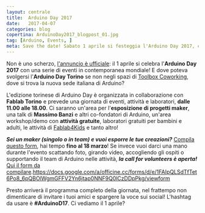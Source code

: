```yaml
---
layout: centrale
title:  Arduino Day 2017
date:   2017-04-07
categories: blog
copertina: ArduinoDay2017_blogpost_01.jpg
tag: [Arduino, Events, ]
meta: Save the date! Sabato 1 aprile si festeggia l'Arduino Day 2017, con un'intera giornata di eventi e attività per tutti gli appassionati arduinici.
---
```

Non è uno scherzo, [l'annuncio è ufficiale](https://blog.arduino.cc/2017/02/27/arduino-day-turin-call-for-projects-and-volunteers/): il 1 aprile si celebra l'**Arduino Day 2017** con una serie di eventi in contemporanea mondiale! E dove poteva svolgersi l'**Arduino Day Torino** se non negli spazi di [Toolbox Coworking](http://www.toolboxoffice.it/), dove si trova la nuova sede italiana di Arduino?

L'edizione torinese di Arduino Day è organizzata in collaborazione con **Fablab Torino** e prevede una giornata di eventi, attività e laboratori, **dalle 11.00 alle 18.00**.
Ci saranno un'area per l'**esposizione di progetti maker**, una talk di **Massimo Banzi** e altri co-fondatori di Arduino, un'area workshop/demo con **attività gratuite**, laboratori gratuiti per bambini e adulti, le attività di [Fablab4Kids](https://www.facebook.com/fablabforkids/) e tanto altro!

***Sei un maker (singolo o in team) e vuoi esporre le tue creazioni?*** [Compila questo form](https://docs.google.com/forms/d/e/1FAIpQLSdTfTet6Po8_6pQBOlWgmGFFV2Yn6jtap0NNF9Q0lCzDDpPkg/viewform), hai tempo **fino al 18 marzo**!
Se invece vuoi darci una mano durante l'evento scattando foto, girando video, accogliendo gli ospiti o supportando il team di Arduino nelle attività, ***la call for volunteers è aperta!*** [Qui il form da compilare](https://docs.google.com/a/officine.cc/forms/d/e/1FAIpQLSdTfTet6Po8_6pQBOlWgmGFFV2Yn6jtap0NNF9Q0lCzDDpPkg/viewform).https://docs.google.com/a/officine.cc/forms/d/e/1FAIpQLSdTfTet6Po8_6pQBOlWgmGFFV2Yn6jtap0NNF9Q0lCzDDpPkg/viewform

Presto arriverà il programma completo della giornata, nel frattempo non dimenticare di invitare i tuoi amici e spargere la voce sui social! L'hashtag da usare è **#ArduinoD17**. Ci vediamo il 1 aprile?
